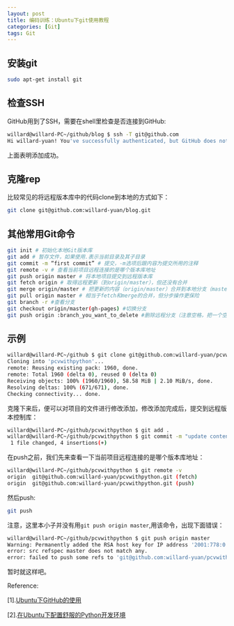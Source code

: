 ```yaml
---
layout: post
title: 编码训练：Ubuntu下git使用教程
categories: [Git]
tags: Git
---
```


## 安装git

```sh
sudo apt-get install git
```

## 检查SSH

GitHub用到了SSH，需要在shell里检查是否连接到GitHub:

```sh
willard@willard-PC~/github/blog $ ssh -T git@github.com
Hi willard-yuan! You've successfully authenticated, but GitHub does not provide shell access.
```
上面表明添加成功。

## 克隆rep

比较常见的将远程版本库中的代码clone到本地的方式如下：

```sh
git clone git@github.com:willard-yuan/blog.git
```

## 其他常用Git命令

```sh
git init # 初始化本地Git版本库
git add # 暂存文件，如果使用.表示当前目录及其子目录
git commit -m “first commit” # 提交，-m选项后跟内容为提交所用的注释
git remote -v # 查看当前项目远程连接的是哪个版本库地址
git push origin master # 将本地项目提交到远程版本库
git fetch origin # 取得远程更新（到origin/master），但还没有合并
git merge origin/master # 把更新的内容（origin/master）合并到本地分支（master）
git pull origin master # 相当于fetch和merge的合并，但分步操作更保险
git branch -r #查看分支
git checkout origin/master(gh-pages) #切换分支
git push origin :branch_you_want_to_delete #删除远程分支（注意空格，把一个空的branch赋值给已有的branch，这样就删除了）
```

## 示例

```sh
willard@willard-PC~/github $ git clone git@github.com:willard-yuan/pcvwithpython.git
Cloning into 'pcvwithpython'...
remote: Reusing existing pack: 1960, done.
remote: Total 1960 (delta 0), reused 0 (delta 0)
Receiving objects: 100% (1960/1960), 58.58 MiB | 2.10 MiB/s, done.
Resolving deltas: 100% (671/671), done.
Checking connectivity... done.
```
克隆下来后，便可以对项目的文件进行修改添加，修改添加完成后，提交到远程版本控制库：

```sh
willard@willard-PC~/github/pcvwithpython $ git add .
willard@willard-PC~/github/pcvwithpython $ git commit -m "update content in ch07"[gh-pages 221c8bc] update content in ch07
 1 file changed, 4 insertions(+)
```
在push之前，我们先来查看一下当前项目远程连接的是哪个版本库地址：

```sh
willard@willard-PC~/github/pcvwithpython $ git remote -v
origin	git@github.com:willard-yuan/pcvwithpython.git (fetch)
origin	git@github.com:willard-yuan/pcvwithpython.git (push)
```
然后push:

```sh
git push
```
注意，这里本小子并没有用`git push origin master`,用该命令，出现下面错误：

```sh
willard@willard-PC~/github/pcvwithpython $ git push origin master
Warning: Permanently added the RSA host key for IP address '2001:778:0:ffff:64:0:c01e:fc83' to the list of known hosts.
error: src refspec master does not match any.
error: failed to push some refs to 'git@github.com:willard-yuan/pcvwithpython.git
```
暂时就这样吧。

Reference:

[1].[Ubuntu下GitHub的使用](http://www.pythoner.com/263.html)

[2].[在Ubuntu下配置舒服的Python开发环境](http://xiaocong.github.io/blog/2013/06/18/customize-python-dev-environment-on-ubuntu/)
